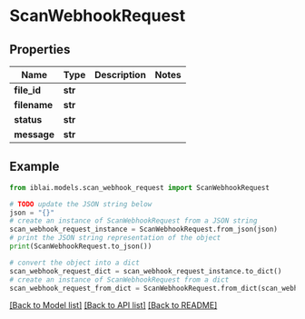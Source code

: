# ScanWebhookRequest


## Properties

Name | Type | Description | Notes
------------ | ------------- | ------------- | -------------
**file_id** | **str** |  | 
**filename** | **str** |  | 
**status** | **str** |  | 
**message** | **str** |  | 

## Example

```python
from iblai.models.scan_webhook_request import ScanWebhookRequest

# TODO update the JSON string below
json = "{}"
# create an instance of ScanWebhookRequest from a JSON string
scan_webhook_request_instance = ScanWebhookRequest.from_json(json)
# print the JSON string representation of the object
print(ScanWebhookRequest.to_json())

# convert the object into a dict
scan_webhook_request_dict = scan_webhook_request_instance.to_dict()
# create an instance of ScanWebhookRequest from a dict
scan_webhook_request_from_dict = ScanWebhookRequest.from_dict(scan_webhook_request_dict)
```
[[Back to Model list]](../README.md#documentation-for-models) [[Back to API list]](../README.md#documentation-for-api-endpoints) [[Back to README]](../README.md)


